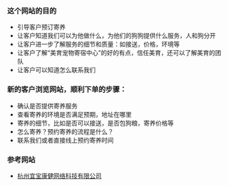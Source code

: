 ### 这个网站的目的
* 引导客户预订寄养
* 让客户知道我们可以为他做什么，为他们的狗狗提供什么服务，人和狗分开
* 让客户进一步了解服务的细节和质量：如接送，价格，环境等
* 让客户了解“美育宠物寄宿中心”的好的有点，信任美育，还可以了解美育的团队
* 让客户可以知道怎么联系我们

### 新的客户浏览网站，顺利下单的步骤：
* 确认是否提供寄养服务
* 查看寄养的环境是否满足预期，地址在哪里
* 寄养的细节，比如是否可以接送，是否包狗粮，寄养价格等
* 怎么寄养？预约寄养的流程是什么？
* 联系我们或者直接线上预约寄养时间

### 参考网站
* [杭州宜宝康健网络科技有限公司](http://www.120yibao.com/)
